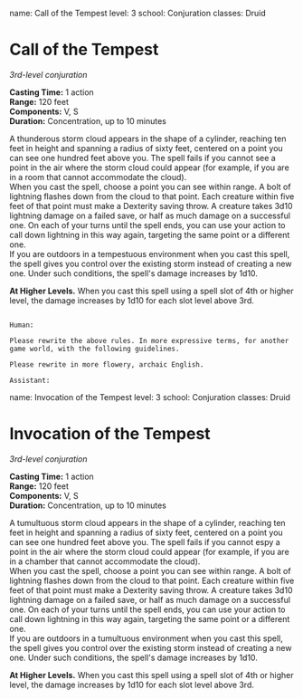 name: Call of the Tempest
level: 3
school: Conjuration
classes: Druid

# Call of the Tempest
_3rd-level conjuration_

**Casting Time:** 1 action    
**Range:** 120 feet   
**Components:** V, S    
**Duration:** Concentration, up to 10 minutes 

A thunderous storm cloud appears in the shape of a cylinder, reaching ten feet in height and spanning a radius of sixty feet, centered on a point you can see one hundred feet above you. The spell fails if you cannot see a point in the air where the storm cloud could appear (for example, if you are in a room that cannot accommodate the cloud).    
When you cast the spell, choose a point you can see within range. A bolt of lightning flashes down from the cloud to that point. Each creature within five feet of that point must make a Dexterity saving throw. A creature takes 3d10 lightning damage on a failed save, or half as much damage on a successful one. On each of your turns until the spell ends, you can use your action to call down lightning in this way again, targeting the same point or a different one.    
If you are outdoors in a tempestuous environment when you cast this spell, the spell gives you control over the existing storm instead of creating a new one. Under such conditions, the spell's damage increases by 1d10. 

**At Higher Levels.** When you cast this spell using a spell slot of 4th or higher level, the damage increases by 1d10 for each slot level above 3rd. 
```

Human:

Please rewrite the above rules. In more expressive terms, for another game world, with the following guidelines.

Please rewrite in more flowery, archaic English.

Assistant:
```
name: Invocation of the Tempest
level: 3
school: Conjuration
classes: Druid

# Invocation of the Tempest
_3rd-level conjuration_

**Casting Time:** 1 action    
**Range:** 120 feet   
**Components:** V, S    
**Duration:** Concentration, up to 10 minutes 

A tumultuous storm cloud appears in the shape of a cylinder, reaching ten feet in height and spanning a radius of sixty feet, centered on a point you can see one hundred feet above you. The spell fails if you cannot espy a point in the air where the storm cloud could appear (for example, if you are in a chamber that cannot accommodate the cloud).    
When you cast the spell, choose a point you can see within range. A bolt of lightning flashes down from the cloud to that point. Each creature within five feet of that point must make a Dexterity saving throw. A creature takes 3d10 lightning damage on a failed save, or half as much damage on a successful one. On each of your turns until the spell ends, you can use your action to call down lightning in this way again, targeting the same point or a different one.    
If you are outdoors in a tumultuous environment when you cast this spell, the spell gives you control over the existing storm instead of creating a new one. Under such conditions, the spell's damage increases by 1d10. 

**At Higher Levels.** When you cast this spell using a spell slot of 4th or higher level, the damage increases by 1d10 for each slot level above 3rd. 
